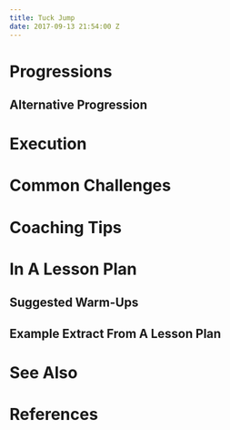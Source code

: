```yaml
---
title: Tuck Jump
date: 2017-09-13 21:54:00 Z
---
```


# Progressions

## Alternative Progression

# Execution
    
# Common Challenges
    
# Coaching Tips

# In A Lesson Plan

## Suggested Warm-Ups

## Example Extract From A Lesson Plan

# See Also

# References